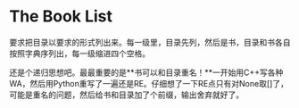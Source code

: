 # The Book List

要求把目录以要求的形式列出来。每一级里，目录先列，然后是书，目录和书各自按照字典序列出，每一级缩进四个空格。

还是个递归思想吧。最最重要的是**书可以和目录重名！**一开始用C++写各种WA，然后用Python重写了一遍还是RE。仔细想了一下RE点只有对None取[]了，可能是重名的问题，然后给书和目录加了个前缀，输出舍弃就好了。
